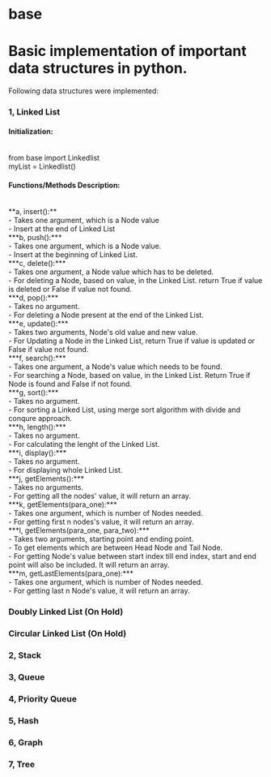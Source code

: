 # base
# Basic implementation of important data structures in python.

Following data structures were implemented: <br>
### 1, Linked List

####    Initialization:
<br>
        from base import Linkedlist <br>
        myList = Linkedlist() <br>

####    Functions/Methods Description:
<br>
    **a, insert():** <br>
        - Takes one argument, which is a Node value <br>
        - Insert at the end of Linked List <br>
    ***b, push():*** <br>
        - Takes one argument, which is a Node value. <br>
        - Insert at the beginning of Linked List. <br>
    ***c, delete():*** <br>
        - Takes one argument, a Node value which has to be deleted. <br>
        - For deleting a Node, based on value, in the Linked List. return True if value is deleted or False if value not found. <br>
    ***d, pop():*** <br>
        - Takes no argument. <br>
        - For deleting a Node present at the end of the Linked List. <br>
    ***e, update():*** <br>
        - Takes two arguments, Node's old value and new value. <br>
        - For Updating a Node in the Linked List, return True if value is updated or False if value not found. <br>
    ***f, search():*** <br>
        - Takes one argument, a Node's value which needs to be found. <br>
        - For searching a Node, based on value, in the Linked List. Return True if Node is found and False if not found. <br>
    ***g, sort():*** <br>
        - Takes no argument. <br>
        - For sorting a Linked List, using merge sort algorithm with divide and conqure approach. <br>
    ***h, length():*** <br>
        - Takes no argument. <br>
        - For calculating the lenght of the Linked List. <br>
    ***i, display():*** <br>
        - Takes no argument. <br>
        - For displaying whole Linked List. <br>
    ***j, getElements():*** <br>
        - Takes no arguments. <br>
        - For getting all the nodes' value, it will return an array. <br>
    ***k, getElements(para_one):*** <br>
        - Takes one argument, which is number of Nodes needed. <br>
        - For getting first n nodes's value, it will return an array. <br>
    ***l, getElements(para_one, para_two):*** <br>
        - Takes two arguments, starting point and ending point. <br>
        - To get elements which are between Head Node and Tail Node. <br> 
        - For getting Node's value between start index till end index, start and end point will also be included. It will return an array. <br>
    ***m, getLastElements(para_one):*** <br>
        - Takes one argument, which is number of Nodes needed. <br>
        - For getting last n Node's value, it will return an array. <br>

### Doubly Linked List (On Hold) <br>
### Circular Linked List (On Hold) <br>
### 2, Stack <br>
### 3, Queue <br>
### 4, Priority Queue <br>
### 5, Hash <br>
### 6, Graph <br>
### 7, Tree <br>